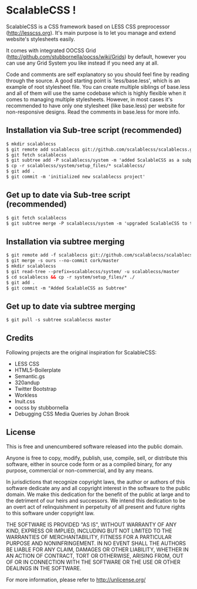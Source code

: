 ScalableCSS !
====================

ScalableCSS is a CSS framework based on LESS CSS preprocessor (http://lesscss.org). It's main purpose is to let you manage and extend website's stylesheets easily.

It comes with integrated OOCSS Grid (http://github.com/stubbornella/oocss/wiki/Grids) by default, however you can use any Grid System you like instead if you need any at all.

Code and comments are self explanatory so you should feel fine by reading through the source. A good starting point is 'less/base.less', which is an example of root stylesheet file. You can create multiple siblings of base.less and all of them will use the same codebase which is highly flexible when it comes to managing multiple stylesheets. However, in most cases it's recommended to have only one stylesheet (like base.less) per website for non-responsive designs. Read the comments in base.less for more info.


Installation via Sub-tree script (recommended)
--------------------

``` html
$ mkdir scalablecss
$ git remote add scalablecss git://github.com/scalablecss/scalablecss.git
$ git fetch scalablecss
$ git subtree add -P scalablecss/system -m 'added ScalableCSS as a subproject' scalablecss/master
$ cp -r scalablecss/system/setup_files/* scalablecss/
$ git add .
$ git commit -m 'initialized new scalablecss project'
```

Get up to date via Sub-tree script (recommended)
--------------------

``` html
$ git fetch scalablecss
$ git subtree merge -P scalablecss/system -m 'upgraded ScalableCSS to the latest state' scalablecss/master
```



Installation via subtree merging
--------------------

``` html
$ git remote add -f scalablecss git://github.com/scalablecss/scalablecss.git
$ git merge -s ours --no-commit cork/master
$ mkdir scalablecss
$ git read-tree --prefix=scalablecss/system/ -u scalablecss/master
$ cd scalablecss && cp -r system/setup_files/* ./
$ git add .
$ git commit -m "Added ScalableCSS as Subtree"
```

Get up to date via subtree merging
--------------------

``` html
$ git pull -s subtree scalablecss master
```

Credits
--------------------

Following projects are the original inspiration for ScalableCSS:

+ LESS CSS
+ HTML5-Boilerplate
+ Semantic.gs
+ 320andup
+ Twitter Bootstrap
+ Workless
+ Inuit.css
+ oocss by stubbornella
+ Debugging CSS Media Queries by Johan Brook

License
--------------------

This is free and unencumbered software released into the public domain.

Anyone is free to copy, modify, publish, use, compile, sell, or
distribute this software, either in source code form or as a compiled
binary, for any purpose, commercial or non-commercial, and by any
means.

In jurisdictions that recognize copyright laws, the author or authors
of this software dedicate any and all copyright interest in the
software to the public domain. We make this dedication for the benefit
of the public at large and to the detriment of our heirs and
successors. We intend this dedication to be an overt act of
relinquishment in perpetuity of all present and future rights to this
software under copyright law.

THE SOFTWARE IS PROVIDED "AS IS", WITHOUT WARRANTY OF ANY KIND,
EXPRESS OR IMPLIED, INCLUDING BUT NOT LIMITED TO THE WARRANTIES OF
MERCHANTABILITY, FITNESS FOR A PARTICULAR PURPOSE AND NONINFRINGEMENT.
IN NO EVENT SHALL THE AUTHORS BE LIABLE FOR ANY CLAIM, DAMAGES OR
OTHER LIABILITY, WHETHER IN AN ACTION OF CONTRACT, TORT OR OTHERWISE,
ARISING FROM, OUT OF OR IN CONNECTION WITH THE SOFTWARE OR THE USE OR
OTHER DEALINGS IN THE SOFTWARE.

For more information, please refer to <http://unlicense.org/>

